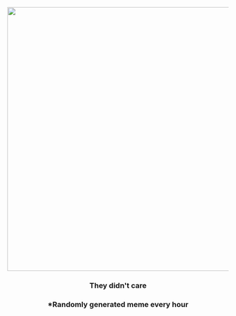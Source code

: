 <p align="center">
        <img src="https://i.redd.it/ya9cg159lwn81.gif" width="600" height="600">
        </p>
        <h3 align="center">They didn't care</h3>
        <h3 align="center">*Randomly generated meme every hour</h3>
    